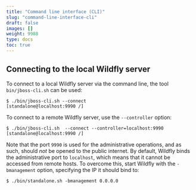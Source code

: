 ```yaml
---
title: "Command line interface (CLI)"
slug: "command-line-interface-cli"
draft: false
images: []
weight: 9988
type: docs
toc: true
---
```


## Connecting to the local Wildfly server
To connect to a local Wildfly server via the command line, the tool `bin/jboss-cli.sh` can be used:

    $ ./bin/jboss-cli.sh --connect
    [standalone@localhost:9990 /] 

To connect to a remote Wildfly server, use the `--controller` option:

    $ ./bin/jboss-cli.sh  --connect --controller=localhost:9990
    [standalone@localhost:9990 /] 

Note that the port `9990` is used for the administrative operations, and as such, should *not* be opened to the public internet. By default, Wildfly binds the administrative port to `localhost`, which means that it cannot be accessed from remote hosts. To overcome this, start Wildfly with the `-bmanagement` option, specifying the IP it should bind to:

    $ ./bin/standalone.sh -bmanagement 0.0.0.0

